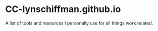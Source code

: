 # CC-lynschiffman.github.io
A list of tools and resources I personally use for all things work related.
